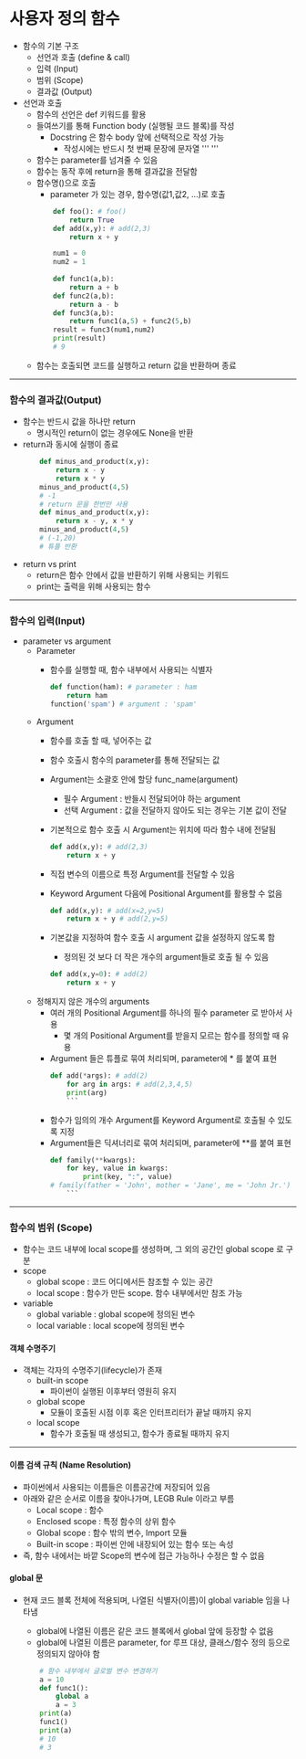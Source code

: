 # 사용자 정의 함수
- 함수의 기본 구조
	- 선언과 호출 (define & call)
	- 입력 (Input)
	- 범위 (Scope)
	- 결과값 (Output)
- 선언과 호출
	- 함수의 선언은 def 키워드를 활용
	- 들여쓰기를 통해 Function body (실행될 코드 블록)를 작성
		- Docstring 은 함수 body 앞에 선택적으로 작성 가능
			- 작성시에는 반드시 첫 번째 문장에 문자열 ''' '''
	- 함수는 parameter를 넘겨줄 수 있음
	- 함수는 동작 후에 return을 통해 결과값을 전달함
	- 함수명()으로 호출
		- parameter 가 있는 경우, 함수명(값1,값2, ...)로 호출
		```python
			def foo(): # foo()
				return True
			def add(x,y): # add(2,3)
				return x + y
		```
		```python
			num1 = 0
			num2 = 1
			
			def func1(a,b):
				return a + b
			def func2(a,b):
				return a - b
			def func3(a,b):
				return func1(a,5) + func2(5,b)
			result = func3(num1,num2)
			print(result)
			# 9
		```
	- 함수는 호출되면 코드를 실행하고 return 값을 반환하며 종료
---
### 함수의 결과값(Output)
- 함수는 반드시 값을 하나만 return
	- 명시적인 return이 없는 경우에도 None을 반환
- return과 동시에 실행이 종료
	```python
		def minus_and_product(x,y):
			return x - y
			return x * y
		minus_and_product(4,5)
		# -1 
		# return 문을 한번만 사용
		def minus_and_product(x,y):
			return x - y, x * y
		minus_and_product(4,5)
		# (-1,20)
		# 튜플 반환
	```
- return vs print
	- return은 함수 안에서 값을 반환하기 위해 사용되는 키워드
	- print는 출력을 위해 사용되는 함수
---
### 함수의 입력(Input)
- parameter vs argument
	- Parameter
		- 함수를 실행할 때, 함수 내부에서 사용되는 식별자
		
			```python
			def function(ham): # parameter : ham
				return ham
			function('spam') # argument : 'spam'
			```
	- Argument
		- 함수를 호출 할 때, 넣어주는 값
		- 함수 호출시 함수의 parameter를 통해 전달되는 값
		-  Argument는 소괄호 안에 할당 func_name(argument)
			- 필수 Argument : 반들시 전달되어야 하는 argument
			- 선택 Argument : 값을 전달하지 않아도 되는 경우는 기본 값이 전달
		- 기본적으로 함수 호출 시 Argument는 위치에 따라 함수 내에 전달됨
			```python
			def add(x,y): # add(2,3)
				return x + y
			```
		- 직접 변수의 이름으로 특정 Argument를 전달할 수 있음
		- Keyword Argument 다음에 Positional Argument를 활용할 수 없음
			```python
			def add(x,y): # add(x=2,y=5)
				return x + y # add(2,y=5)
			```
			
		- 기본값을 지정하여 함수 호출 시 argument 값을 설정하지 않도록 함
			- 정의된 것 보다 더 작은 개수의 argument들로 호출 될 수 있음
			```python
			def add(x,y=0): # add(2)
				return x + y
			```
	- 정해지지 않은 개수의 arguments
		- 여러 개의 Positional Argument를 하나의 필수 parameter 로 받아서 사용
			- 몇 개의 Positional Argument를 받을지 모르는 함수를 정의할 때 유용
		- Argument 들은 튜플로 묶여 처리되며, parameter에 * 를 붙여 표현
			```python
			def add(*args): # add(2)
				for arg in args: # add(2,3,4,5)
				print(arg)
				```
		- 함수가 임의의 개수 Argument를 Keyword Argument로 호출될 수 있도록 지정
		- Argument들은 딕셔너리로 묶여 처리되며, parameter에 **를 붙여 표현
			```python
			def family(**kwargs):
				for key, value in kwargs:
					print(key, ":", value)
			# family(father = 'John', mother = 'Jane', me = 'John Jr.')
				```
---
### 함수의 범위 (Scope)
- 함수는 코드 내부에 local scope를 생성하며, 그 외의 공간인 global scope 	로 구분
- scope
	- global scope : 코드 어디에서든 참조할 수 있는 공간
	- local scope : 함수가 만든 scope. 함수 내부에서만 참조 가능
- variable
	- global variable : global scope에 정의된 변수
	- local variable : local scope에 정의된 변수
#### 객체 수명주기
- 객체는 각자의 수명주기(lifecycle)가 존재
	- built-in scope
		- 파이썬이 실행된 이후부터 영원히 유지
	- global scope
		- 모듈이 호출된 시점 이후 혹은 인터프리터가 끝날 때까지 유지
	- local scope
		- 함수가 호출될 때 생성되고, 함수가 종료될 때까지 유지
---
#### 이름 검색 규칙 (Name Resolution)
- 파이썬에서 사용되는 이름들은 이름공간에 저장되어 있음
- 아래와 같은 순서로 이름을 찾아나가며, LEGB Rule 이라고 부름
	- Local scope : 함수
	- Enclosed scope : 특정 함수의 상위 함수
	- Global scope : 함수 밖의 변수, Import 모듈
	- Built-in scope : 파이썬 안에 내장되어 있는 함수 또는 속성
- 즉, 함수 내에서는 바깥 Scope의 변수에 접근 가능하나 수정은 할 수 없음

#### global 문
- 현재 코드 블록 전체에 적용되며, 나열된 식별자(이름)이 global variable 임을 나타냄
	- global에 나열된 이름은 같은 코드 블록에서 global 앞에 등장할 수 없음
	- global에 나열된 이름은 parameter, for 루프 대상, 클래스/함수 정의 등으로 정의되지 않아야 함

	```python
		# 함수 내부에서 글로벌 변수 변경하기
		a = 10
		def func1():
			global a
			a = 3
		print(a)
		func1()
		print(a)
		# 10
		# 3
	```
